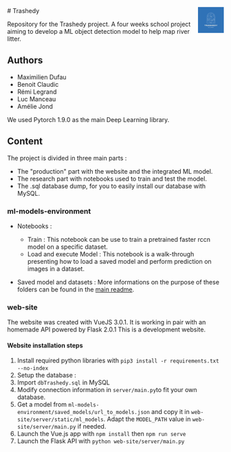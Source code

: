 <img src="https://github.com/Maxew42/ML/blob/main/web-site/src/images/logo.png" alt="Aimeos logo" title="Trashedy" align="right" height="60" />
# Trashedy

Repository for the Trashedy project. A four weeks school project aiming to develop a ML object detection model to help map river litter. 

## Authors

- Maximilien Dufau
- Benoit Claudic
- Rémi Legrand
- Luc Manceau
- Amélie Jond

We used Pytorch 1.9.0 as the main Deep Learning library.

## Content

The project is divided in three main parts :

- The "production" part with the website and the integrated ML model.
- The research part with notebooks used to train and test the model.
- The .sql database dump, for you to easily install our database with MySQL.

### ml-models-environment

* Notebooks :
  * Train : This notebook can be use to train a pretrained faster rccn model on a specific dataset.
  * Load and execute Model : This notebook is a walk-through presenting how to load a saved model and perform prediction on images in a dataset.

* Saved model and datasets : More informations on the purpose of these folders can be found in the [main readme](https://github.com/Maxew42/ML).

### web-site

The website was created with VueJS 3.0.1. It is working in pair with an homemade API powered by Flask 2.0.1
This is a development website.  

#### Website installation steps

1. Install required python libraries with `pip3 install -r requirements.txt --no-index`
2. Setup the database :
  1. Import `dbTrashedy.sql` in MySQL
  2. Modify connection information in `server/main.py`to fit your own database.
3. Get a model from `ml-models-environment/saved_models/url_to_models.json` and copy it in `web-site/server/static/ml_models`. Adapt the `MODEL_PATH` value in `web-site/server/main.py` if needed.
4. Launch the Vue.js app with `npm install` then `npm run serve`
5. Launch the Flask API with `python web-site/server/main.py`
